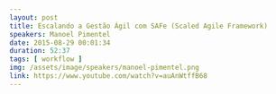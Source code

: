 ```yaml
---
layout: post
title: Escalando a Gestão Ágil com SAFe (Scaled Agile Framework)
speakers: Manoel Pimentel
date: 2015-08-29 00:01:34
duration: 52:37
tags: [ workflow ]
img: /assets/image/speakers/manoel-pimentel.png
link: https://www.youtube.com/watch?v=auAnWtffB68
---
```

